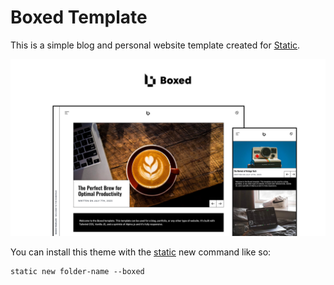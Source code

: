 # Boxed Template

This is a simple blog and personal website template created for [Static](https://static.devdojo.com).

![Boxed Template Cover Photo](https://raw.githubusercontent.com/static-templates/boxed/main/assets/images/cover.jpg)

You can install this theme with the [static](https://www.npmjs.com/package/@devdojo/static) new command like so:

```
static new folder-name --boxed
```

